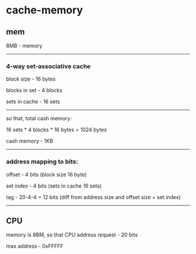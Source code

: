 # cache-memory

## mem

8MB - memory


-----

### 4-way set-associative cache

block size - 16 bytes 

blocks in set - 4 blocks

sets in cache - 16 sets

-----

so that, total cash memory:

16 sets * 4 blocks * 16 bytes = 1024 bytes

cash memory - 1KB

----- 

### address mapping to bits:

offset - 4 bits             (block size 16 byte)

set index - 4 bits          (sets in cache 16 sets)

tag - 20-4-4 = 12 bits      (diff from address size and offset size + set index)

-----


## CPU

memory is 8BM, so that CPU address request - 20 bits

max address - 0xFFFFF
